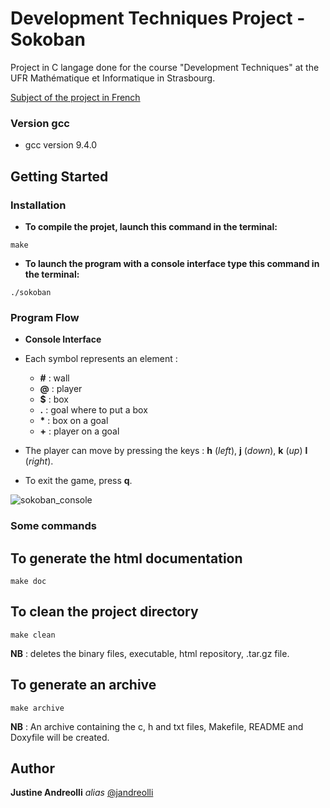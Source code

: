 # Development Techniques Project - Sokoban

Project in C langage done for the course "Development Techniques" at the UFR Mathématique et Informatique in Strasbourg.

[Subject of the project in French](https://techdevprintemps2022.pages.unistra.fr/TP_TechDevEnonce/sokoban/enonce_tp1.html)

### Version gcc
+ gcc version 9.4.0

## Getting Started

### Installation

- **To compile the projet, launch this command in the terminal:**

```
make
```

- **To launch the program with a console interface type this command in the terminal:**

```
./sokoban
```

### Program Flow

+ **Console Interface**

- Each symbol represents an element :
    + **#** : wall
    + **@** : player
    + **$** : box
    + **.** : goal where to put a box
    + **\*** : box on a goal
    + **+** : player on a goal

- The player can move by pressing the keys : **h** (_left_), **j** (_down_), **k** (_up_) **l** (_right_). 

- To exit the game, press **q**.

![sokoban_console](https://user-images.githubusercontent.com/95167842/183304169-c05e9632-0c95-4493-9b77-8870247240bb.png)


### Some commands

## To generate the html documentation

```
make doc
```

## To clean the project directory

```
make clean
```

**NB** : deletes the binary files, executable, html repository, .tar.gz file.

## To generate an archive

```
make archive
```

**NB** : An archive containing the c, h and txt files, Makefile, README and Doxyfile will be created.


## Author

**Justine Andreolli**  _alias_ [@jandreolli](https://github.com/jandreolli)


